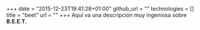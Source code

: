 +++
date = "2015-12-23T19:41:28+01:00"
github_url = ""
technologies = []
title = "beet"
url = ""
+++
Aquí va una descripción muy ingeniosa sobre **B.E.E.T.**
